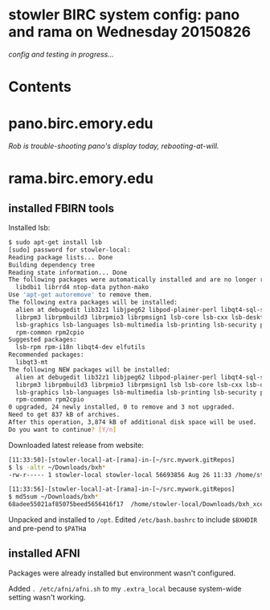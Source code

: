 # stowler BIRC system config: pano and rama on Wednesday 20150826

_config and testing in progress..._

Contents
=================


<!--
Created by [gh-md-toc](https://github.com/ekalinin/github-markdown-toc.go)
-->

# pano.birc.emory.edu

_Rob is trouble-shooting pano's display today, rebooting-at-will._

# rama.birc.emory.edu

## installed FBIRN tools

Installed lsb:
```bash
$ sudo apt-get install lsb
[sudo] password for stowler-local:
Reading package lists... Done
Building dependency tree
Reading state information... Done
The following packages were automatically installed and are no longer required:
  libdbi1 librrd4 ntop-data python-mako
Use 'apt-get autoremove' to remove them.
The following extra packages will be installed:
  alien at debugedit lib32z1 libjpeg62 libpod-plainer-perl libqt4-sql-sqlite
  librpm3 librpmbuild3 librpmio3 librpmsign1 lsb-core lsb-cxx lsb-desktop
  lsb-graphics lsb-languages lsb-multimedia lsb-printing lsb-security pax rpm
  rpm-common rpm2cpio
Suggested packages:
  lsb-rpm rpm-i18n libqt4-dev elfutils
Recommended packages:
  libqt3-mt
The following NEW packages will be installed:
  alien at debugedit lib32z1 libjpeg62 libpod-plainer-perl libqt4-sql-sqlite
  librpm3 librpmbuild3 librpmio3 librpmsign1 lsb lsb-core lsb-cxx lsb-desktop
  lsb-graphics lsb-languages lsb-multimedia lsb-printing lsb-security pax rpm
  rpm-common rpm2cpio
0 upgraded, 24 newly installed, 0 to remove and 3 not upgraded.
Need to get 837 kB of archives.
After this operation, 3,874 kB of additional disk space will be used.
Do you want to continue? [Y/n]
```

Downloaded latest release from website:
```bash
[11:33:50]-[stowler-local]-at-[rama]-in-[~/src.mywork.gitRepos]
$ ls -altr ~/Downloads/bxh*
-rw-r----- 1 stowler-local stowler-local 56693856 Aug 26 11:33 /home/stowler-local/Downloads/bxh_xcede_tools-1.11.1-lsb30.x86_64.tgz

[11:33:56]-[stowler-local]-at-[rama]-in-[~/src.mywork.gitRepos]
$ md5sum ~/Downloads/bxh*
68adee55021af85075beed5656416f17  /home/stowler-local/Downloads/bxh_xcede_tools-1.11.1-lsb30.x86_64.tgz
```

Unpacked and installed to `/opt`. Edited `/etc/bash.bashrc` to include `$BXHDIR` and pre-pend to `$PATH`a

## installed AFNI

Packages were already installed but environment wasn't configured.

Added `. /etc/afni/afni.sh` to my `.extra_local` because system-wide setting wasn't working.
